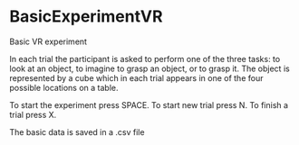 # BasicExperimentVR
Basic VR experiment

In each trial the participant is asked to perform one of the three tasks: to look at an object, to imagine to grasp an object, or to grasp it. The object is represented by a cube which in each trial appears in one of the four possible locations on a table. 

To start the experiment press SPACE. To start new trial press N. To finish a trial press X.

The basic data is saved in a .csv file
